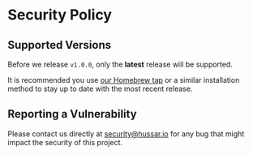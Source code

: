 # Security Policy

## Supported Versions

Before we release `v1.0.0`, only the **latest** release will be supported.

It is recommended you use [our Homebrew tap](https://github.com/hussar-lang/homebrew-tap) or a similar installation method to stay up to date with the most recent release.

## Reporting a Vulnerability

Please contact us directly at security@hussar.io for any bug that might impact the security of this project.
